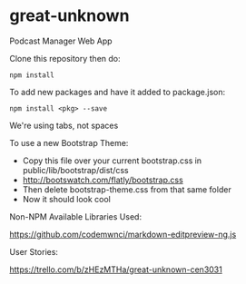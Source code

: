 # great-unknown
Podcast Manager Web App


Clone this repository then do:
```
npm install
```

To add new packages and have it added to package.json:
```
npm install <pkg> --save
```

We're using tabs, not spaces

To use a new Bootstrap Theme:
- Copy this file over your current bootstrap.css in public/lib/bootstrap/dist/css
- http://bootswatch.com/flatly/bootstrap.css
- Then delete bootstrap-theme.css from that same folder
- Now it should look cool

Non-NPM Available Libraries Used:

https://github.com/codemwnci/markdown-editpreview-ng.js

User Stories:

https://trello.com/b/zHEzMTHa/great-unknown-cen3031